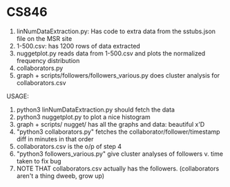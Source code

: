 # CS846

1. linNumDataExtraction.py: Has code to extra data from the sstubs.json file on the MSR site
2. 1-500.csv: has 1200 rows of data extracted
3. nuggetplot.py reads data from 1-500.csv and plots the normalized frequency distribution
4. collaborators.py
5. graph + scripts/followers/followers_various.py does cluster analysis for collaborators.csv


USAGE:

1. python3 linNumDataExtraction.py should fetch the data
2. python3 nuggetplot.py to plot a nice histogram
3. graph + scripts/ nugget/ has all the graphs and data: beautiful x'D
4. "python3 collaborators.py" fetches the collaborator/follower/timestamp diff in minutes in that order
5. collaborators.csv is the o/p of step 4
6. "python3 followers_various.py" give cluster analyses of followers v. time taken to fix bug
7. NOTE THAT collaborators.csv actually has the followers. (collaborators aren't a thing dweeb, grow up)
